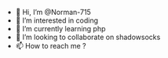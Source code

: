 - 👋 Hi, I’m @Norman-715
- 👀 I’m interested in coding
- 🌱 I’m currently learning php
- 💞️ I’m looking to collaborate on shadowsocks
- 📫 How to reach me ?


